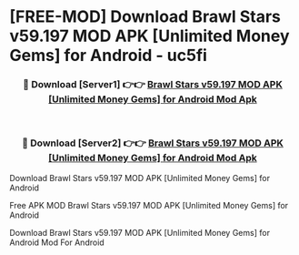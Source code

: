 # [FREE-MOD] Download Brawl Stars v59.197 MOD APK [Unlimited Money Gems] for Android - uc5fi


<div align="center">
<h3>🔴 Download [Server1] 👉👉 <a href="https://apk-comot.site?title=Brawl_Stars_v59.197_MOD_APK_[Unlimited_Money_Gems]_for_Android">Brawl Stars v59.197 MOD APK [Unlimited Money Gems] for Android Mod Apk</a></h3><br>

<h3>🔴 Download [Server2] 👉👉 <a href="https://apk-comot.site?title=Brawl_Stars_v59.197_MOD_APK_[Unlimited_Money_Gems]_for_Android">Brawl Stars v59.197 MOD APK [Unlimited Money Gems] for Android Mod Apk</a></h3>
</div>



Download Brawl Stars v59.197 MOD APK [Unlimited Money Gems] for Android 

Free APK MOD Brawl Stars v59.197 MOD APK [Unlimited Money Gems] for Android 

Download Brawl Stars v59.197 MOD APK [Unlimited Money Gems] for Android Mod For Android

